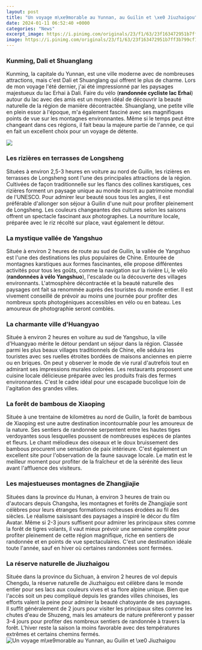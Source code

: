 ```yaml
---
layout: post
title: "Un voyage m\xe9morable au Yunnan, au Guilin et \xe0 Jiuzhaigou"
date: 2024-01-11 06:52:40 +0000
categories: "News"
excerpt_image: https://i.pinimg.com/originals/23/f1/63/23f163472951b7ff3b799cf1e8d5b2e5.jpg
image: https://i.pinimg.com/originals/23/f1/63/23f163472951b7ff3b799cf1e8d5b2e5.jpg
---
```


### Kunming, Dali et Shuanglang
Kunming, la capitale du Yunnan, est une ville moderne avec de nombreuses attractions, mais c'est Dali et Shuanglang qui offrent le plus de charme. Lors de mon voyage l'été dernier, j'ai été impressionné par les paysages majestueux du lac Erhai à Dali. Faire du vélo (**randonnée cycliste lac Erhai**) autour du lac avec des amis est un moyen idéal de découvrir la beauté naturelle de la région de manière décontractée. Shuanglang, une petite ville en plein essor à l'époque, m'a également fasciné avec ses magnifiques points de vue sur les montagnes environnantes. Même si le temps peut être changeant dans ces régions, il fait beau la majeure partie de l'année, ce qui en fait un excellent choix pour un voyage de détente.

![](https://www.voyagesyunnan.com/wp-content/uploads/2017/11/Li-River-in-Guilin-17.jpg)
### Les rizières en terrasses de Longsheng 
Situées à environ 2,5-3 heures en voiture au nord de Guilin, les rizières en terrasses de Longsheng sont l'une des principales attractions de la région. Cultivées de façon traditionnelle sur les flancs des collines karstiques, ces rizières forment un paysage unique au monde inscrit au patrimoine mondial de l'UNESCO. Pour admirer leur beauté sous tous les angles, il est préférable d'allonger son séjour à Guilin d'une nuit pour profiter pleinement de Longsheng. Les couleurs changeantes des cultures selon les saisons offrent un spectacle fascinant aux photographes. La nourriture locale, préparée avec le riz récolté sur place, vaut également le détour.
### La mystique vallée de Yangshuo
Située à environ 2 heures de route au sud de Guilin, la vallée de Yangshuo est l'une des destinations les plus populaires de Chine. Entourée de montagnes karstiques aux formes fascinantes, elle propose différentes activités pour tous les goûts, comme la navigation sur la rivière Li, le vélo (**randonnées à vélo Yangshuo**), l'escalade ou la découverte des villages environnants. L'atmosphère décontractée et la beauté naturelle des paysages ont fait sa renommée auprès des touristes du monde entier. Il est vivement conseillé de prévoir au moins une journée pour profiter des nombreux spots photogéniques accessibles en vélo ou en bateau. Les amoureux de photographie seront comblés.
### La charmante ville d'Huangyao
Située à environ 2 heures en voiture au sud de Yangshuo, la ville d'Huangyao mérite le détour pendant un séjour dans la région. Classée parmi les plus beaux villages traditionnels de Chine, elle séduira les touristes avec ses ruelles étroites bordées de maisons anciennes en pierre ou en briques. On peut y observer le mode de vie rural d'autrefois tout en admirant ses impressions murales colorées. Les restaurants proposent une cuisine locale délicieuse préparée avec les produits frais des fermes environnantes. C'est le cadre idéal pour une escapade bucolique loin de l'agitation des grandes villes. 
### La forêt de bambous de Xiaoping
Située à une trentaine de kilomètres au nord de Guilin, la forêt de bambous de Xiaoping est une autre destination incontournable pour les amoureux de la nature. Ses sentiers de randonnée serpentent entre les hautes tiges verdoyantes sous lesquelles poussent de nombreuses espèces de plantes et fleurs. Le chant mélodieux des oiseaux et le doux bruissement des bambous procurent une sensation de paix intérieure. C'est également un excellent site pour l'observation de la faune sauvage locale. Le matin est le meilleur moment pour profiter de la fraîcheur et de la sérénité des lieux avant l'affluence des visiteurs. 
### Les majestueuses montagnes de Zhangjiajie
Situées dans la province du Hunan, à environ 3 heures de train ou d'autocars depuis Changsha, les montagnes et forêts de Zhangjiajie sont célèbres pour leurs étranges formations rocheuses érodées au fil des siècles. Le réalisme saisissant des paysages a inspiré le décor du film Avatar. Même si 2-3 jours suffisent pour admirer les principaux sites comme la forêt de tigres volants, il vaut mieux prévoir une semaine complète pour profiter pleinement de cette région magnifique, riche en sentiers de randonnée et en points de vue spectaculaires. C'est une destination idéale toute l'année, sauf en hiver où certaines randonnées sont fermées.
### La réserve naturelle de Jiuzhaigou 
Située dans la province du Sichuan, à environ 2 heures de vol depuis Chengdu, la réserve naturelle de Jiuzhaigou est célèbre dans le monde entier pour ses lacs aux couleurs vives et sa flore alpine unique. Bien que l'accès soit un peu compliqué depuis les grandes villes chinoises, les efforts valent la peine pour admirer la beauté chatoyante de ses paysages. Il suffit généralement de 2 jours pour visiter les principaux sites comme les chutes d'eau de Shuzeng, mais les amateurs de nature préfèreront y passer 3-4 jours pour profiter des nombreux sentiers de randonnée à travers la forêt. L'hiver reste la saison la moins favorable avec des températures extrêmes et certains chemins fermés.
![Un voyage m\xe9morable au Yunnan, au Guilin et \xe0 Jiuzhaigou](https://i.pinimg.com/originals/23/f1/63/23f163472951b7ff3b799cf1e8d5b2e5.jpg)